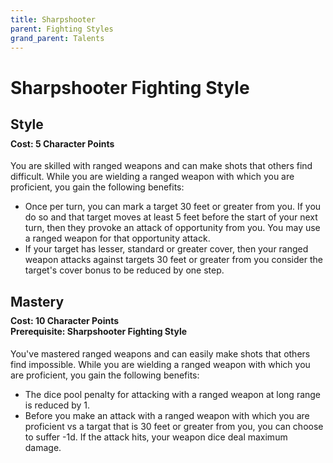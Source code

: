 ```yaml
---
title: Sharpshooter
parent: Fighting Styles
grand_parent: Talents
---
```


# Sharpshooter Fighting Style

## Style

<div style="margin-top:-10px;"></div>

#### **Cost:** 5 Character Points
You are skilled with ranged weapons and can make shots that others find difficult. While you are wielding a ranged weapon with which you are proficient, you gain the following benefits:
* Once per turn, you can mark a target 30 feet or greater from you. If you do so and that target moves at least 5 feet before the start of your next turn, then they provoke an attack of opportunity from you. You may use a ranged weapon for that opportunity attack.
* If your target has lesser, standard or greater cover, then your ranged weapon attacks against targets 30 feet or greater from you consider the target's cover bonus to be reduced by one step.

## Mastery

<div style="margin-top:-10px;"></div>

#### **Cost:** 10 Character Points<br>**Prerequisite:** Sharpshooter Fighting Style
You've mastered ranged weapons and can easily make shots that others find impossible. While you are wielding a ranged weapon with which you are proficient, you gain the following benefits:
* The dice pool penalty for attacking with a ranged weapon at long range is reduced by 1.
* Before you make an attack with a ranged weapon with which you are proficient vs a targat that is 30 feet or greater from you, you can choose to suffer -1d. If the attack hits, your weapon dice deal maximum damage.
